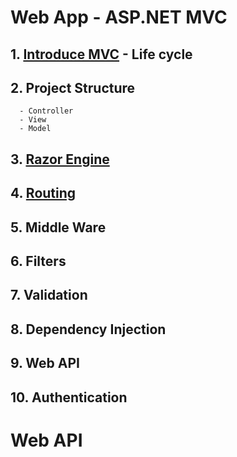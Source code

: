 # Web App - ASP.NET MVC
## 1. [Introduce MVC](https://docs.microsoft.com/en-us/aspnet/core/tutorials/first-mvc-app/start-mvc?view=aspnetcore-5.0&tabs=visual-studio) - Life cycle 
## 2. Project Structure
      - Controller 
      - View 
      - Model
## 3. [Razor Engine](https://docs.microsoft.com/en-us/aspnet/core/mvc/views/razor?view=aspnetcore-5.0)
## 4. [Routing](https://docs.microsoft.com/en-us/aspnet/core/mvc/controllers/routing?view=aspnetcore-5.0)
## 5. Middle Ware
## 6. Filters
## 7. Validation
## 8. Dependency Injection
## 9. Web API
## 10. Authentication

# Web API

